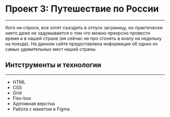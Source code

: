 # Проект 3: Путешествие по России

------

Кого ни спроси, все хотят съездить в отпуск заграницу, но практически никто даже не задумывается о том что можно прекрсно провести время и в нашей стране (ия сейчас не про сгонять в анапу на недельку на поезде). На данном сайте предоставлена информация об одних из самых удивительных мест нашей страны.

## Интструменты и технологии
------
- HTML
- CSS
- Grid
- Flex-box
- Адптивная верстка
- Работа с макетом в Figma
